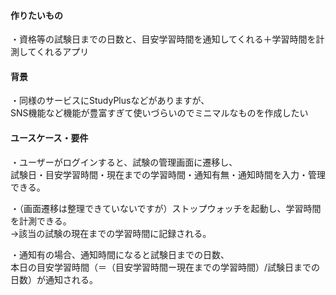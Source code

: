 #### 作りたいもの
・資格等の試験日までの日数と、目安学習時間を通知してくれる＋学習時間を計測してくれるアプリ

#### 背景
・同様のサービスにStudyPlusなどがありますが、  
SNS機能など機能が豊富すぎて使いづらいのでミニマルなものを作成したい

#### ユースケース・要件
・ユーザーがログインすると、試験の管理画面に遷移し、  
試験日・目安学習時間・現在までの学習時間・通知有無・通知時間を入力・管理できる。

・（画面遷移は整理できていないですが）ストップウォッチを起動し、学習時間を計測できる。  
→該当の試験の現在までの学習時間に記録される。

・通知有の場合、通知時間になると試験日までの日数、  
本日の目安学習時間（＝（目安学習時間ー現在までの学習時間）/試験日までの日数）が通知される。  
